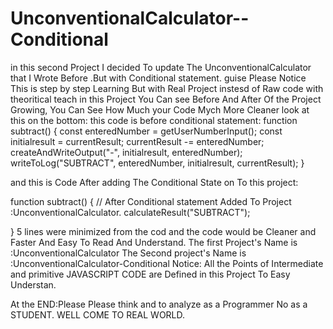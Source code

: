 # UnconventionalCalculator--Conditional
in this second Project I decided To update The UnconventionalCalculator that I Wrote Before .But with Conditional statement.
guise Please Notice This is step by step Learning But with Real Project instesd of  Raw code with theoritical teach in this Project You Can see Before And After
Of the Project Growing, You Can See How Much your Code Mych More Cleaner look at this on the bottom:
this code is before conditional statement:
function subtract() {
     const enteredNumber = getUserNumberInput();
     const initialresult = currentResult;
    currentResult -= enteredNumber;
     createAndWriteOutput("-", initialresult, enteredNumber);
     writeToLog("SUBTRACT", enteredNumber, initialresult, currentResult);
}

and this is Code After adding The Conditional State on To this project:

function subtract() {
	// After Conditional statement Added To Project :UnconventionalCalculator.
	calculateResult("SUBTRACT");
	
}
5 lines were minimized from the cod and the code would be Cleaner and Faster And Easy To Read And Understand.
The first Project's Name is :UnconventionalCalculator
The Second project's Name is :UnconventionalCalculator-Conditional
Notice: All the Points of Intermediate and primitive JAVASCRIPT CODE are Defined in this Project To Easy Understan.

At the END:Please Please think and to analyze as a Programmer No as a STUDENT.
WELL COME TO REAL WORLD.
